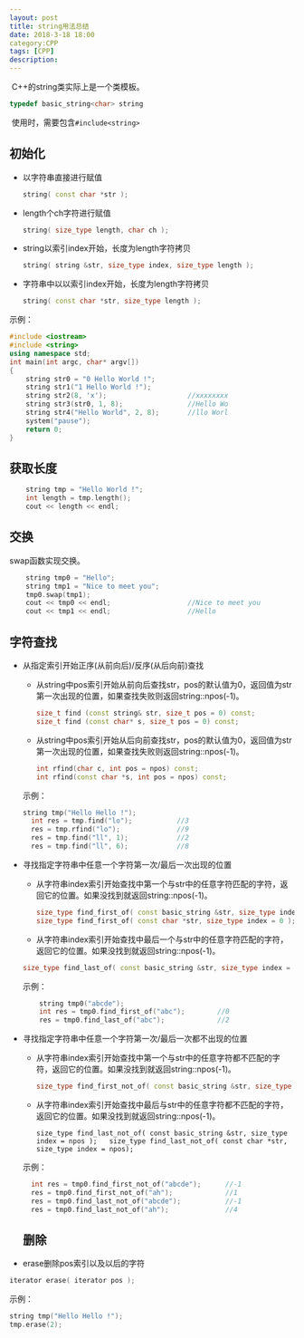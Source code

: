 ```yaml
---
layout: post
title: string用法总结
date: 2018-3-18 18:00
category:CPP
tags: [CPP]
description: 
---
```


​	C++的string类实际上是一个类模板。

```C++
typedef basic_string<char> string
```

​	使用时，需要包含```#include<string>```

## 初始化

- 以字符串直接进行赋值

  ```C++
  string( const char *str );
  ```

- length个ch字符进行赋值

  ```C++
  string( size_type length, char ch );
  ```

- string以索引index开始，长度为length字符拷贝

  ```C++
  string( string &str, size_type index, size_type length );
  ```

- 字符串中以以索引index开始，长度为length字符拷贝

  ```C++
  string( const char *str, size_type length );
  ```

示例：

```C++
#include <iostream>
#include <string>
using namespace std;
int main(int argc, char* argv[])
{
	string str0 = "0 Hello World !";
	string str1("1 Hello World !");
	string str2(8, 'x');					//xxxxxxxx
	string str3(str0, 1, 8);				//Hello Wo
    string str4("Hello World", 2, 8);		//llo Worl
	system("pause");
	return 0;
}
```

## 获取长度

```C++
	string tmp = "Hello World !";
	int length = tmp.length();
	cout << length << endl;
```

## 交换

swap函数实现交换。

```C++
	string tmp0 = "Hello";
	string tmp1 = "Nice to meet you";
	tmp0.swap(tmp1);
	cout << tmp0 << endl;					//Nice to meet you
	cout << tmp1 << endl;					//Hello
```

## 字符查找

- 从指定索引开始正序(从前向后)/反序(从后向前)查找

  - 从string中pos索引开始从前向后查找str，pos的默认值为0，返回值为str第一次出现的位置，如果查找失败则返回string::npos(-1)。

    ```C++
    size_t find (const string& str, size_t pos = 0) const;
    size_t find (const char* s, size_t pos = 0) const;
    ```

  - 从string中pos索引开始从后向前查找str，pos的默认值为0，返回值为str第一次出现的位置，如果查找失败则返回string::npos(-1)。

    ```C++
    int rfind(char c, int pos = npos) const;
    int rfind(const char *s, int pos = npos) const;
    ```

  示例：

  ```C++
  string tmp("Hello Hello !");
  	int res = tmp.find("lo");			//3
  	res = tmp.rfind("lo");				//9
  	res = tmp.find("ll", 1);			//2
  	res = tmp.find("ll", 6);			//8
  ```

- 寻找指定字符串中任意一个字符第一次/最后一次出现的位置

  - 从字符串index索引开始查找中第一个与str中的任意字符匹配的字符，返回它的位置。如果没找到就返回string::npos(-1)。

    ```C++
    size_type find_first_of( const basic_string &str, size_type index = 0 );
    size_type find_first_of( const char *str, size_type index = 0 ); 
    ```

  -  从字符串index索引开始查找中最后一个与str中的任意字符匹配的字符，返回它的位置。如果没找到就返回string::npos(-1)。

    ```C++
    size_type find_last_of( const basic_string &str, size_type index = npos );   size_type find_last_of( const char *str, size_type index = npos );
    ```

    示例：

    ```C++
    	string tmp0("abcde");
    	int res = tmp0.find_first_of("abc");		//0
    	res = tmp0.find_last_of("abc");				//2
    ```

- 寻找指定字符串中任意一个字符第一次/最后一次都不出现的位置

  - 从字符串index索引开始查找中第一个与str中的任意字符都不匹配的字符，返回它的位置。如果没找到就返回string::npos(-1)。

    ```C++
    size_type find_first_not_of( const basic_string &str, size_type index = 0 );   size_type find_first_not_of( const char *str, size_type index = 0 );
    ```

  - 从字符串index索引开始查找中最后与str中的任意字符都不匹配的字符，返回它的位置。如果没找到就返回string::npos(-1)。

    ```
    size_type find_last_not_of( const basic_string &str, size_type index = npos );   size_type find_last_not_of( const char *str, size_type index = npos);
    ```

  示例：

  ```C++
  	int res = tmp0.find_first_not_of("abcde");		//-1
  	res = tmp0.find_first_not_of("ah");				//1
  	res = tmp0.find_last_not_of("abcde");			//-1
  	res = tmp0.find_last_not_of("ah");				//4
  ```

  ## 删除
- erase删除pos索引以及以后的字符

```C++
iterator erase( iterator pos );
```

示例：

```C++
string tmp("Hello Hello !");
tmp.erase(2);	
```





